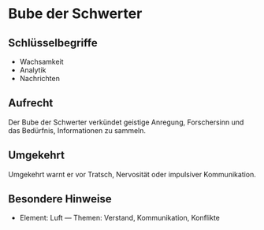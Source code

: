# Bube der Schwerter

## Schlüsselbegriffe
- Wachsamkeit
- Analytik
- Nachrichten

## Aufrecht
Der Bube der Schwerter verkündet geistige Anregung, Forschersinn und das Bedürfnis, Informationen zu sammeln.

## Umgekehrt
Umgekehrt warnt er vor Tratsch, Nervosität oder impulsiver Kommunikation.

## Besondere Hinweise
- Element: Luft — Themen: Verstand, Kommunikation, Konflikte
